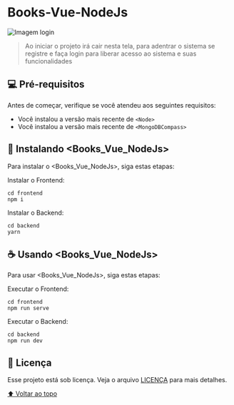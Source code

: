 # Books-Vue-NodeJs

<!---Esses são exemplos. Veja https://shields.io para outras pessoas ou para personalizar este conjunto de escudos. Você pode querer incluir dependências, status do projeto e informações de licença aqui--->


<img src="https://res.cloudinary.com/pmanti/image/upload/v1629440216/Sem_t%C3%ADtulo_t2lqp6.png" alt="Imagem login">

> Ao iniciar o projeto irá cair nesta tela, para adentrar o sistema se registre e faça login para liberar acesso ao sistema e suas funcionalidades


## 💻 Pré-requisitos

Antes de começar, verifique se você atendeu aos seguintes requisitos:
<!---Estes são apenas requisitos de exemplo. Adicionar, duplicar ou remover conforme necessário--->
* Você instalou a versão mais recente de `<Node>`
* Você instalou a versão mais recente de `<MongoDBCompass>`


## 🚀 Instalando <Books_Vue_NodeJs>

Para instalar o <Books_Vue_NodeJs>, siga estas etapas:

Instalar o Frontend:
```
cd frontend
npm i
```

Instalar o Backend:
```
cd backend
yarn
```

## ☕ Usando <Books_Vue_NodeJs>

Para usar <Books_Vue_NodeJs>, siga estas etapas:

Executar o Frontend:
```
cd frontend
npm run serve
```

Executar o Backend:
```
cd backend
npm run dev
```



## 📝 Licença

Esse projeto está sob licença. Veja o arquivo [LICENÇA](LICENSE.md) para mais detalhes.

[⬆ Voltar ao topo](#book-vue-node)<br>
